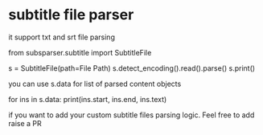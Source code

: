 # subtitle file parser

it support txt and srt file parsing


from subsparser.subtitle import SubtitleFile

s = SubtitleFile(path=File Path)
s.detect_encoding().read().parse()
s.print()

you can use s.data for list of parsed content objects

for ins in s.data:
    print(ins.start, ins.end, ins.text)

if you want to add your custom subtitle files parsing logic.
Feel free to add raise a PR